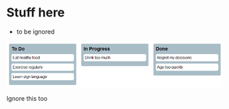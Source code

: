 # Stuff here

* to be ignored

![created by readme-kanban-board](./kanban.png)

<!---KANBAN
# To Do
- Eat healthy food
- Exercise regularly
- Learn sign language

# In Progress
- Drink too much

# Done
- Regret my decisions
- Age too quickly
KANBAN--->

Ignore this too

